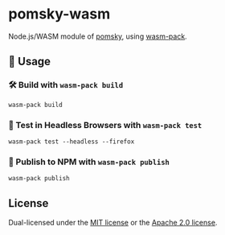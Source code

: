 # pomsky-wasm

Node.js/WASM module of [pomsky](..), using [wasm-pack].

## 🚴 Usage

### 🛠️ Build with `wasm-pack build`

```
wasm-pack build
```

### 🔬 Test in Headless Browsers with `wasm-pack test`

```
wasm-pack test --headless --firefox
```

### 🎁 Publish to NPM with `wasm-pack publish`

```
wasm-pack publish
```

## License

Dual-licensed under the [MIT license][mit-license] or the [Apache 2.0 license][apache-2-license].

[wasm-pack]: https://rustwasm.github.io/docs/wasm-pack/tutorials/
[mit-license]: https://opensource.org/licenses/MIT
[apache-2-license]: https://opensource.org/licenses/Apache-2.0
